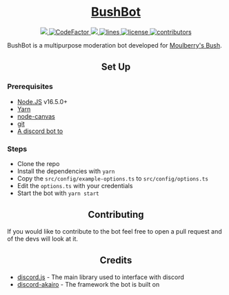 <!-- markdownlint-disable-file MD010 MD033 -->

<a href="https://discord.com/api/oauth2/authorize?client_id=767478359348740148&permissions=2147483647&scope=bot%20applications.commands"><h1 align="center" > BushBot </h1></a>

<div align="center">
    <!-- lint -->
    <a href="https://github.com/NotEnoughUpdates/bush-bot-3.0/actions">
        <img src="https://img.shields.io/github/workflow/status/NotEnoughUpdates/bush-bot-3.0/lint/master?style=normal" target="_blank">
    </a>
    <!-- code factor -->
    <a href="https://www.codefactor.io/repository/github/notenoughupdates/bush-bot-3.0">
        <img src="https://www.codefactor.io/repository/github/notenoughupdates/bush-bot-3.0/badge" alt="CodeFactor" />
    </a>
    <!-- language -->
    <a href="https://github.com/NotEnoughUpdates/bush-bot-3.0/">
        <img src="https://img.shields.io/github/languages/top/NotEnoughUpdates/bush-bot-3.0?&color=informational&logo=GitHub">
    </a>
    <!-- lines -->
    <a href="https://github.com/NotEnoughUpdates/bush-bot-3.0/graphs/code-frequency" target="_blank">
        <img src="https://img.shields.io/tokei/lines/github/NotEnoughUpdates/bush-bot-3.0?label=lines&color=informational&logo=GitHub" alt="lines">
    </a>
    <!-- license -->
    <a href="https://github.com/NotEnoughUpdates/bush-bot-3.0/blob/master/LICENSE" target="_blank">
        <img src="https://img.shields.io/badge/license-CC--BY--NC--SA--4.0-informational?logo=GitHub" alt="license">
    </a>
    <!-- contributors -->
    <a href="https://github.com/NotEnoughUpdates/bush-bot-3.0/graphs/contributors" target="_blank">
        <img src="https://img.shields.io/github/contributors/NotEnoughUpdates/bush-bot-3.0?color=informational&logo=GitHub" alt="contributors">
    </a>
    <!-- TODO: guild count and invite -->
    <!-- <a href="https://discord.gg/moulberry" target="_blank">
        <img src="https://img.shields.io/discord/516977525906341928?label=discord&color=informational&logo=Discord&logoColor=FFFFFF" alt="discord">
    </a> -->
</div>

BushBot is a multipurpose moderation bot developed for <a href ="https://discord.gg/moulberry">Moulberry's Bush</a>.

<h2 align="center">Set Up</h2>

<h3>Prerequisites</h3>

- <a href="https://nodejs.org/en/">Node.JS</a> v16.5.0+
- <a href="https://yarnpkg.com/getting-started/install">Yarn</a>
- <a href="https://github.com/Automattic/node-canvas/wiki/Installation:-Windows">node-canvas</a>
- <a href="https://git-scm.com/">git</a>
- <a href="https://discord.com/developers/applications">A discord bot to </a>

<h3>Steps</h3>

- Clone the repo
- Install the dependencies with `yarn`
- Copy the `src/config/example-options.ts` to `src/config/options.ts`
- Edit the `options.ts` with your credentials
- Start the bot with `yarn start`

<h2 align="center">Contributing</h2>
If you would like to contribute to the bot feel free to open a pull request and of the devs will look at it.

<h2 align="center">Credits</h2>

- <a href="https://discord.js.org/">discord.js</a> - The main library used to interface with discord
- <a href="https://discord-akairo.github.io/">discord-akairo</a> - The framework the bot is built on
